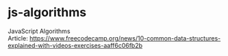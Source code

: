 # js-algorithms
JavaScript Algorithms<br />
Article: https://www.freecodecamp.org/news/10-common-data-structures-explained-with-videos-exercises-aaff6c06fb2b

